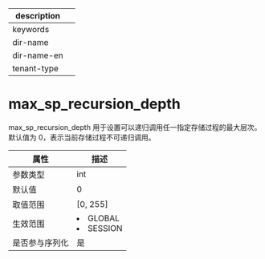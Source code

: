 |description||
|---|---|
|keywords||
|dir-name||
|dir-name-en||
|tenant-type||

# max_sp_recursion_depth

max_sp_recursion_depth 用于设置可以递归调用任一指定存储过程的最大层次。默认值为 0，表示当前存储过程不可递归调用。

| **属性**  |                                                   **描述**                                                   |
|---------|------------------------------------------------------------------------------------------------------------|
| 参数类型    | int                     |
| 默认值     | 0                       |
| 取值范围    | \[0, 255\]              |
| 生效范围    | <li> GLOBAL   <li> SESSION    |
| 是否参与序列化 | 是                       |
